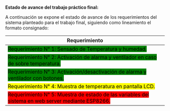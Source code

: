 **Estado de avance del trabajo práctico final:**

A continuación se expone el estado de avance de los requerimientos del sistema planteado para el trabajo final, siguiendo como lineamiento el formato consignado:

| Requerimiento | 
|---------------|
| <span style="color:black;background-color:green;">Requerimiento N° 1: Sensado de Temperatura y humedad.</span> |
| <span style="color:black;background-color:green;">Requerimiento N° 2: Activación de alarma y ventilador en caso de sobre temperatura.</span> |
| <span style="color:black;background-color:green;">Requerimiento N° 3: Activación/desactivación de alarma y ventilador con botones.</span> |
| <span style="color:black;background-color:yellow;">Requerimiento N° 4: Muestra de temperatura en pantalla LCD.</span> |
| <span style="color:black;background-color:red;">Requerimiento N° 5: Muestra de estado de las variables del sistema en web server mediante ESP8266.</span> |
